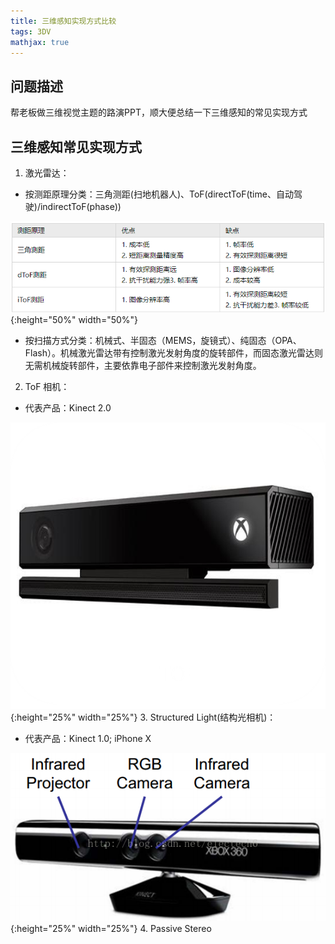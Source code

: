 ```yaml
---
title: 三维感知实现方式比较
tags: 3DV
mathjax: true
---
```


## 问题描述
帮老板做三维视觉主题的路演PPT，顺大便总结一下三维感知的常见实现方式
<!--more-->

## 三维感知常见实现方式
1. 激光雷达：
  * 按测距原理分类：三角测距(扫地机器人)、ToF(directToF(time、自动驾驶)/indirectToF(phase))

  ![lidar_1](/assets/images/lidar_1.png){:height="50%" width="50%"}

  * 按扫描方式分类：机械式、半固态（MEMS，旋镜式）、纯固态（OPA、Flash）。机械激光雷达带有控制激光发射角度的旋转部件，而固态激光雷达则无需机械旋转部件，主要依靠电子部件来控制激光发射角度。
2. ToF 相机：
  * 代表产品：Kinect 2.0

  ![kinect2](/assets/images/kinect2.png){:height="25%" width="25%"}
3. Structured Light(结构光相机)：
  * 代表产品：Kinect 1.0; iPhone X

  ![kinect1](/assets/images/kinect1.png){:height="25%" width="25%"}
4. Passive Stereo